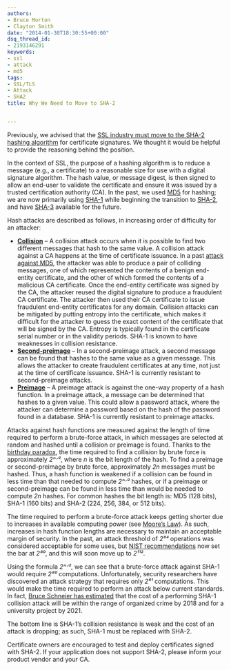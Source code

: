```yaml
---
authors:
- Bruce Morton
- Clayton Smith
date: "2014-01-30T18:30:55+00:00"
dsq_thread_id:
- 2193146291
keywords:
- ssl
- attack
- md5
tags:
- SSL/TLS
- Attack
- SHA2
title: Why We Need to Move to SHA-2


---
```

Previously, we advised that the [SSL industry must move to the SHA-2 hashing algorithm][1] for certificate signatures. We thought it would be helpful to provide the reasoning behind the position.

In the context of SSL, the purpose of a hashing algorithm is to reduce a message (e.g., a certificate) to a reasonable size for use with a digital signature algorithm. The hash value, or message digest, is then signed to allow an end-user to validate the certificate and ensure it was issued by a trusted certification authority (CA). In the past, we used [MD5][2] for hashing; we are now primarily using [SHA-1][3] while beginning the transition to [SHA-2][4], and have [SHA-3][5] available for the future.

Hash attacks are described as follows, in increasing order of difficulty for an attacker:

  * [**Collision**][6] – A collision attack occurs when it is possible to find two different messages that hash to the same value. A collision attack against a CA happens at the time of certificate issuance. In a past [attack against MD5][7], the attacker was able to produce a pair of colliding messages, one of which represented the contents of a benign end-entity certificate, and the other of which formed the contents of a malicious CA certificate. Once the end-entity certificate was signed by the CA, the attacker reused the digital signature to produce a fraudulent CA certificate. The attacker then used their CA certificate to issue fraudulent end-entity certificates for any domain. Collision attacks can be mitigated by putting entropy into the certificate, which makes it difficult for the attacker to guess the exact content of the certificate that will be signed by the CA. Entropy is typically found in the certificate serial number or in the validity periods. SHA-1 is known to have weaknesses in collision resistance.
  * [**Second-preimage**][8] – In a second-preimage attack, a second message can be found that hashes to the same value as a given message. This allows the attacker to create fraudulent certificates at any time, not just at the time of certificate issuance. SHA-1 is currently resistant to second-preimage attacks.
  * [**Preimage**][8] – A preimage attack is against the one-way property of a hash function. In a preimage attack, a message can be determined that hashes to a given value. This could allow a password attack, where the attacker can determine a password based on the hash of the password found in a database. SHA-1 is currently resistant to preimage attacks.

Attacks against hash functions are measured against the length of time required to perform a brute-force attack, in which messages are selected at random and hashed until a collision or preimage is found. Thanks to the [birthday paradox][9], the time required to find a collision by brute force is approximately _2ⁿᐟ²_, where _n_ is the bit length of the hash. To find a preimage or second-preimage by brute force, approximately _2n_ messages must be hashed. Thus, a hash function is weakened if a collision can be found in less time than that needed to compute _2ⁿᐟ²_ hashes, or if a preimage or second-preimage can be found in less time than would be needed to compute _2n_ hashes. For common hashes the bit length is: MD5 (128 bits), SHA-1 (160 bits) and SHA-2 (224, 256, 384, or 512 bits).

The time required to perform a brute-force attack keeps getting shorter due to increases in available computing power (see [Moore’s Law][10]). As such, increases in hash function lengths are necessary to maintain an acceptable margin of security. In the past, an attack threshold of _2⁶⁴_ operations was considered acceptable for some uses, but [NIST recommendations][11] now set the bar at _2⁸⁰_, and this will soon move up to _2¹¹²_.

Using the formula _2ⁿᐟ²_, we can see that a brute-force attack against SHA-1 would require _2⁸⁰_ computations. Unfortunately, security researchers have discovered an attack strategy that requires only _2⁶¹_ computations. This would make the time required to perform an attack below current standards. In fact, [Bruce Schneier has estimated][12] that the cost of a performing SHA-1 collision attack will be within the range of organized crime by 2018 and for a university project by 2021.

The bottom line is SHA-1’s collision resistance is weak and the cost of an attack is dropping; as such, SHA-1 must be replaced with SHA-2.

Certificate owners are encouraged to test and deploy certificates signed with SHA-2. If your application does not support SHA-2, please inform your product vendor and your CA.

 [1]: https://casecurity.org/2013/12/16/sha-1-deprecation-on-to-sha-2/
 [2]: https://en.wikipedia.org/wiki/Md5
 [3]: https://en.wikipedia.org/wiki/SHA-1
 [4]: https://en.wikipedia.org/wiki/SHA-2
 [5]: https://en.wikipedia.org/wiki/Sha-3
 [6]: https://en.wikipedia.org/wiki/Collision_attack
 [7]: http://www.win.tue.nl/hashclash/rogue-ca/
 [8]: https://en.wikipedia.org/wiki/Preimage_attack
 [9]: https://en.wikipedia.org/wiki/Birthday_problem
 [10]: https://en.wikipedia.org/wiki/Moore's_law
 [11]: http://csrc.nist.gov/publications/nistpubs/800-131A/sp800-131A.pdf
 [12]: https://www.schneier.com/blog/archives/2012/10/when_will_we_se.html